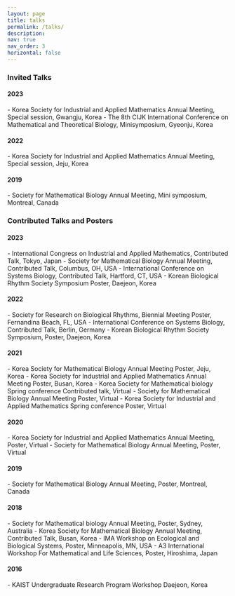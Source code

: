 ```yaml
---
layout: page
title: talks
permalink: /talks/
description: 
nav: true
nav_order: 3
horizontal: false
---
```


<h3>Invited Talks</h3>
<h4>2023</h4> 
  - Korea Society for Industrial and Applied Mathematics Annual Meeting, Special session, Gwangju, Korea
  - The 8th CIJK International Conference on Mathematical and Theoretical Biology, Minisymposium, Gyeonju, Korea
<h4>2022</h4>
  - Korea Society for Industrial and Applied Mathematics Annual Meeting, Special session, Jeju, Korea
<h4>2019</h4>
  - Society for Mathematical Biology Annual Meeting, Mini symposium, Montreal, Canada


<h3>Contributed Talks and Posters</h3>
<h4>2023</h4>
  - International Congress on Industrial and Applied Mathematics, Contributed Talk, Tokyo, Japan
  - Society for Mathematical Biology Annual Meeting, Contributed Talk, Columbus, OH, USA
  - International Conference on Systems Biology, Contributed Talk, Hartford, CT, USA
  - Korean Biological Rhythm Society Symposium Poster, Daejeon, Korea
<h4>2022</h4>
  - Society for Research on Biological Rhythms, Biennial Meeting Poster, Fernandina Beach, FL, USA
  - International Conference on Systems Biology, Contributed Talk, Berlin, Germany
  - Korean Biological Rhythm Society Symposium, Poster, Daejeon, Korea
<h4>2021</h4>
  - Korea Society for Mathematical Biology Annual Meeting Poster, Jeju, Korea
  - Korea Society for Industrial and Applied Mathematics Annual Meeting Poster, Busan, Korea
  - Korea Society for Mathematical biology Spring conference Contributed talk, Virtual
  - Society for Mathematical Biology Annual Meeting Poster, Virtual
  - Korea Society for Industrial and Applied Mathematics Spring conference Poster, Virtual
<h4>2020</h4>
  - Korea Society for Industrial and Applied Mathematics Annual Meeting, Poster, Virtual
  - Society for Mathematical Biology Annual Meeting, Poster, Virtual
<h4>2019</h4>
  - Society for Mathematical Biology Annual Meeting, Poster, Montreal, Canada
<h4>2018</h4>
  - Society for Mathematical biology Annual Meeting, Poster, Sydney, Australia
  - Korea Society for Mathematical Biology Annual Meeting, Contributed Talk, Busan, Korea
  - IMA Workshop on Ecological and Biological Systems, Poster, Minneapolis, MN, USA
  - A3 International Workshop For Mathematical and Life Sciences, Poster, Hiroshima, Japan
<h4>2016</h4>
  - KAIST Undergraduate Research Program Workshop Daejeon, Korea